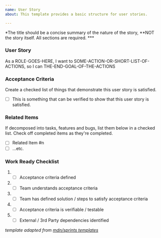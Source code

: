 ```yaml
---
name: User Story
about: This template provides a basic structure for user stories.

---
```

*The title should be a concise summary of the nature of the story, **NOT the story itself. All sections are required. ***

### User Story
As a ROLE-GOES-HERE, I want to SOME-ACTION-OR-SHORT-LIST-OF-ACTIONS, so I can THE-END-GOAL-OF-THE-ACTIONS


### Acceptance Criteria
Create a checked list of things that demonstrate this user story is satisfied.

- [ ] This is something that can be verified to show that this user story is satisfied.

### Related Items
If decomposed into tasks, features and bugs, list them below in a checked list.
Check off completed items as they're completed.

- [ ] Related Item #n
- [ ] ...etc.

### Work Ready Checklist
1. - [ ] Acceptance criteria defined
2. - [ ] Team understands acceptance criteria
3. - [ ] Team has defined solution / steps to satisfy acceptance criteria
4. - [ ] Acceptance criteria is verifiable / testable
5. - [ ] External / 3rd Party dependencies identified

*template adapted from [mdn/sprints templates](https://raw.githubusercontent.com/mdn/sprints/master/.github/ISSUE_TEMPLATE/user-story-template.md)*